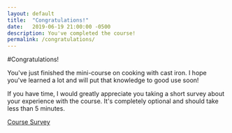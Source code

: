 ```yaml
---
layout: default
title:  "Congratulations!"
date:   2019-06-19 21:00:00 -0500
description: You've completed the course!
permalink: /congratulations/
---
```


#Congratulations!

You've just finished the mini-course on cooking with cast iron.  I hope you've learned a lot and will put that knowledge to good use soon!

If you have time, I would greatly appreciate you taking a short survey about your experience with the course.  It's completely optional and should take less than 5 minutes.

[Course Survey][survey]

[survey]: https://www.google.com
